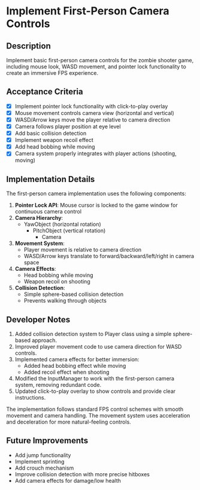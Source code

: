 # Implement First-Person Camera Controls

## Description

Implement basic first-person camera controls for the zombie shooter game, including mouse look, WASD movement, and pointer lock functionality to create an immersive FPS experience.

## Acceptance Criteria

- [x] Implement pointer lock functionality with click-to-play overlay
- [x] Mouse movement controls camera view (horizontal and vertical)
- [x] WASD/Arrow keys move the player relative to camera direction
- [x] Camera follows player position at eye level
- [x] Add basic collision detection
- [x] Implement weapon recoil effect
- [x] Add head bobbing while moving
- [x] Camera system properly integrates with player actions (shooting, moving)

## Implementation Details

The first-person camera implementation uses the following components:

1. **Pointer Lock API**: Mouse cursor is locked to the game window for continuous camera control
2. **Camera Hierarchy**:
   - YawObject (horizontal rotation)
     - PitchObject (vertical rotation)
       - Camera
3. **Movement System**:
   - Player movement is relative to camera direction
   - WASD/Arrow keys translate to forward/backward/left/right in camera space
4. **Camera Effects**:
   - Head bobbing while moving
   - Weapon recoil on shooting
5. **Collision Detection**:
   - Simple sphere-based collision detection
   - Prevents walking through objects

## Developer Notes

1. Added collision detection system to Player class using a simple sphere-based approach.
2. Improved player movement code to use camera direction for WASD controls.
3. Implemented camera effects for better immersion:
   - Added head bobbing effect while moving
   - Added recoil effect when shooting
4. Modified the InputManager to work with the first-person camera system, removing redundant code.
5. Updated click-to-play overlay to show controls and provide clear instructions.

The implementation follows standard FPS control schemes with smooth movement and camera handling. The movement system uses acceleration and deceleration for more natural-feeling controls.

## Future Improvements

- Add jump functionality
- Implement sprinting
- Add crouch mechanism
- Improve collision detection with more precise hitboxes
- Add camera effects for damage/low health 